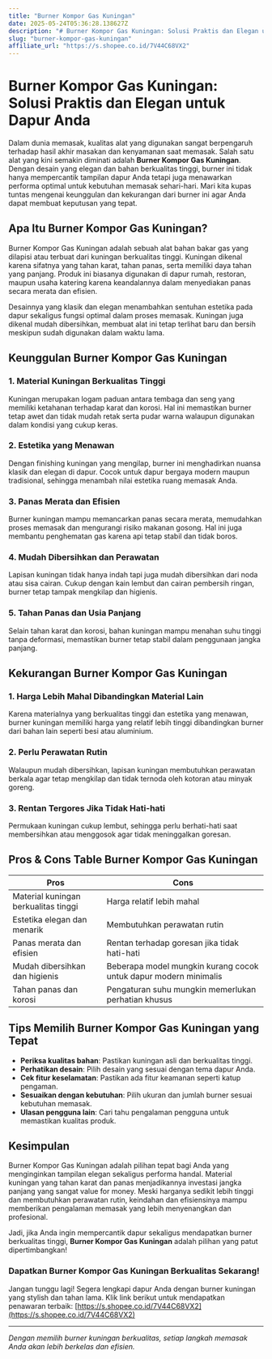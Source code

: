 ```yaml
---
title: "Burner Kompor Gas Kuningan"
date: 2025-05-24T05:36:28.138627Z
description: "# Burner Kompor Gas Kuningan: Solusi Praktis dan Elegan untuk Dapur Anda..."
slug: "burner-kompor-gas-kuningan"
affiliate_url: "https://s.shopee.co.id/7V44C68VX2"
---
```

# Burner Kompor Gas Kuningan: Solusi Praktis dan Elegan untuk Dapur Anda

Dalam dunia memasak, kualitas alat yang digunakan sangat berpengaruh terhadap hasil akhir masakan dan kenyamanan saat memasak. Salah satu alat yang kini semakin diminati adalah **Burner Kompor Gas Kuningan**. Dengan desain yang elegan dan bahan berkualitas tinggi, burner ini tidak hanya mempercantik tampilan dapur Anda tetapi juga menawarkan performa optimal untuk kebutuhan memasak sehari-hari. Mari kita kupas tuntas mengenai keunggulan dan kekurangan dari burner ini agar Anda dapat membuat keputusan yang tepat.

## Apa Itu Burner Kompor Gas Kuningan?

Burner Kompor Gas Kuningan adalah sebuah alat bahan bakar gas yang dilapisi atau terbuat dari kuningan berkualitas tinggi. Kuningan dikenal karena sifatnya yang tahan karat, tahan panas, serta memiliki daya tahan yang panjang. Produk ini biasanya digunakan di dapur rumah, restoran, maupun usaha katering karena keandalannya dalam menyediakan panas secara merata dan efisien.

Desainnya yang klasik dan elegan menambahkan sentuhan estetika pada dapur sekaligus fungsi optimal dalam proses memasak. Kuningan juga dikenal mudah dibersihkan, membuat alat ini tetap terlihat baru dan bersih meskipun sudah digunakan dalam waktu lama.

## Keunggulan Burner Kompor Gas Kuningan

### 1. Material Kuningan Berkualitas Tinggi

Kuningan merupakan logam paduan antara tembaga dan seng yang memiliki ketahanan terhadap karat dan korosi. Hal ini memastikan burner tetap awet dan tidak mudah retak serta pudar warna walaupun digunakan dalam kondisi yang cukup keras.

### 2. Estetika yang Menawan

Dengan finishing kuningan yang mengilap, burner ini menghadirkan nuansa klasik dan elegan di dapur. Cocok untuk dapur bergaya modern maupun tradisional, sehingga menambah nilai estetika ruang memasak Anda.

### 3. Panas Merata dan Efisien

Burner kuningan mampu memancarkan panas secara merata, memudahkan proses memasak dan mengurangi risiko makanan gosong. Hal ini juga membantu penghematan gas karena api tetap stabil dan tidak boros.

### 4. Mudah Dibersihkan dan Perawatan

Lapisan kuningan tidak hanya indah tapi juga mudah dibersihkan dari noda atau sisa cairan. Cukup dengan kain lembut dan cairan pembersih ringan, burner tetap tampak mengkilap dan higienis.

### 5. Tahan Panas dan Usia Panjang

Selain tahan karat dan korosi, bahan kuningan mampu menahan suhu tinggi tanpa deformasi, memastikan burner tetap stabil dalam penggunaan jangka panjang.

## Kekurangan Burner Kompor Gas Kuningan

### 1. Harga Lebih Mahal Dibandingkan Material Lain

Karena materialnya yang berkualitas tinggi dan estetika yang menawan, burner kuningan memiliki harga yang relatif lebih tinggi dibandingkan burner dari bahan lain seperti besi atau aluminium.

### 2. Perlu Perawatan Rutin

Walaupun mudah dibersihkan, lapisan kuningan membutuhkan perawatan berkala agar tetap mengkilap dan tidak ternoda oleh kotoran atau minyak goreng.

### 3. Rentan Tergores Jika Tidak Hati-hati

Permukaan kuningan cukup lembut, sehingga perlu berhati-hati saat membersihkan atau menggosok agar tidak meninggalkan goresan.

## Pros & Cons Table Burner Kompor Gas Kuningan

| **Pros**                                    | **Cons**                                         |
|----------------------------------------------|--------------------------------------------------|
| Material kuningan berkualitas tinggi        | Harga relatif lebih mahal                       |
| Estetika elegan dan menarik                | Membutuhkan perawatan rutin                     |
| Panas merata dan efisien                     | Rentan terhadap goresan jika tidak hati-hati    |
| Mudah dibersihkan dan higienis             | Beberapa model mungkin kurang cocok untuk dapur modern minimalis |
| Tahan panas dan korosi                     | Pengaturan suhu mungkin memerlukan perhatian khusus |

## Tips Memilih Burner Kompor Gas Kuningan yang Tepat

- **Periksa kualitas bahan**: Pastikan kuningan asli dan berkualitas tinggi.
- **Perhatikan desain**: Pilih desain yang sesuai dengan tema dapur Anda.
- **Cek fitur keselamatan**: Pastikan ada fitur keamanan seperti katup pengaman.
- **Sesuaikan dengan kebutuhan**: Pilih ukuran dan jumlah burner sesuai kebutuhan memasak.
- **Ulasan pengguna lain**: Cari tahu pengalaman pengguna untuk memastikan kualitas produk.

## Kesimpulan

Burner Kompor Gas Kuningan adalah pilihan tepat bagi Anda yang menginginkan tampilan elegan sekaligus performa handal. Material kuningan yang tahan karat dan panas menjadikannya investasi jangka panjang yang sangat value for money. Meski harganya sedikit lebih tinggi dan membutuhkan perawatan rutin, keindahan dan efisiensinya mampu memberikan pengalaman memasak yang lebih menyenangkan dan profesional.

Jadi, jika Anda ingin mempercantik dapur sekaligus mendapatkan burner berkualitas tinggi, **Burner Kompor Gas Kuningan** adalah pilihan yang patut dipertimbangkan!

### Dapatkan Burner Kompor Gas Kuningan Berkualitas Sekarang!

Jangan tunggu lagi! Segera lengkapi dapur Anda dengan burner kuningan yang stylish dan tahan lama. Klik link berikut untuk mendapatkan penawaran terbaik: [https://s.shopee.co.id/7V44C68VX2](https://s.shopee.co.id/7V44C68VX2)

---

*Dengan memilih burner kuningan berkualitas, setiap langkah memasak Anda akan lebih berkelas dan efisien.*